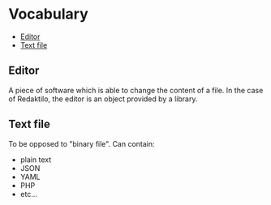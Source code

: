 # Vocabulary

* [Editor](#editor)
* [Text file](#text-file)

## Editor

A piece of software which is able to change the content of a file.
In the case of Redaktilo, the editor is an object provided by a library.

## Text file

To be opposed to "binary file". Can contain:

* plain text
* JSON
* YAML
* PHP
* etc...
